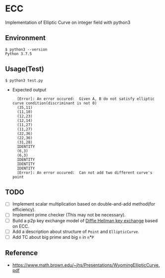 # ECC
Implementation of Elliptic Curve on integer field with python3

## Environment
```console
$ python3 --version
Python 3.7.5
```

## Usage(Test)
```console
$ python3 test.py
```

- Expected output
  ```
    [Error]: An error occured:  Given A, B do not satisfy elliptic curve condition(discriminant is not 0)
    (35,11)
    (11,10)
    (12,23)
    (12,14)
    (11,27)
    (11,27)
    (22,36)
    (22,36)
    (31,28)
    IDENTITY
    (6,3)
    (6,3)
    IDENTITY
    IDENTITY
    IDENTITY
    [Error]: An error occured:  Can not add two different curve's point
  ```

## TODO
- [ ] Implement scalar multiplication based on double-and-add method(for efficiency).
- [ ] Implement prime checker (This may not be necessary).
- [ ] Build a p2p key exchange model of [Diffie Hellman key exchange](https://en.wikipedia.org/wiki/Diffie%E2%80%93Hellman_key_exchange) based on ECC.
- [ ] Add a description about structure of `Point` and `EllipticCurve`.
- [ ] Add TC about big prime and big `n` in `n`*`P`

## Reference
- https://www.math.brown.edu/~jhs/Presentations/WyomingEllipticCurve.pdf

